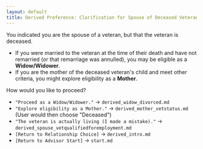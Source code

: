 ```yaml
---
layout: default
title: Derived Preference: Clarification for Spouse of Deceased Veteran
---
```


You indicated you are the spouse of a veteran, but that the veteran is deceased.
* If you were married to the veteran at the time of their death and have not remarried (or that remarriage was annulled), you may be eligible as a **Widow/Widower**.
* If you are the mother of the deceased veteran's child and meet other criteria, you might explore eligibility as a **Mother**.

How would you like to proceed?

* `"Proceed as a Widow/Widower."` -> `derived_widow_divorced.md`
* `"Explore eligibility as a Mother."` -> `derived_mother_vetstatus.md` (User would then choose "Deceased")
* `"The veteran is actually living (I made a mistake)."` -> `derived_spouse_vetqualifiedforemployment.md`
* `[Return to Relationship Choice]` -> `derived_intro.md`
* `[Return to Advisor Start]` -> `start.md`
